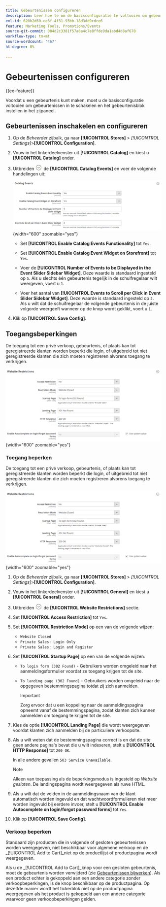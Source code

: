 ```yaml
---
title: Gebeurtenissen configureren
description: Leer hoe te om de basisconfiguratie te voltooien om gebeurtenissen toe te laten en opstelling het gebeurtenisblok in de storefront sidebar.
exl-id: 620b2d60-ce6f-4f31-93bb-18d3dd9cdce6
feature: Marketing Tools, Promotions/Events
source-git-commit: 084d2c3381f57a8a4c7e8ffde9da1abd4d8af670
workflow-type: tm+mt
source-wordcount: '467'
ht-degree: 0%

---
```


# Gebeurtenissen configureren

{{ee-feature}}

Voordat u een gebeurtenis kunt maken, moet u de basisconfiguratie voltooien om gebeurtenissen in te schakelen en het gebeurtenisblok instellen in het zijpaneel.

## Gebeurtenissen inschakelen en configureren

1. Op de _Beheerder_ zijbalk, ga naar **[!UICONTROL Stores]** > _[!UICONTROL Settings]_>**[!UICONTROL Configuration]**.

1. Vouw in het linkerdeelvenster uit **[!UICONTROL Catalog]** en kiest u **[!UICONTROL Catalog]** onder.

1. Uitbreiden ![Expansiekiezer](../assets/icon-display-expand.png) de **[!UICONTROL Catalog Events]** en voer de volgende handelingen uit:

   ![Catalogusconfiguratie - catalogusgebeurtenissen](../configuration-reference/catalog/assets/catalog-events.png){width="600" zoomable="yes"}

   - Set **[!UICONTROL Enable Catalog Events Functionality]** tot `Yes`.

   - Set **[!UICONTROL Enable Catalog Event Widget on Storefront]** tot `Yes`.

   - Voer de **[!UICONTROL Number of Events to be Displayed in the Event Slider Sidebar Widget]**. Deze waarde is standaard ingesteld op `5`. Als u slechts één gebeurtenis tegelijk in de schuifregelaar wilt weergeven, voert u `1`.

   - Voer het aantal van **[!UICONTROL Events to Scroll per Click in Event Slider Sidebar Widget]**. Deze waarde is standaard ingesteld op `2`. Als u wilt dat de schuifregelaar de volgende gebeurtenis in de juiste volgorde weergeeft wanneer op de knop wordt geklikt, voert u `1`.

1. Klik op **[!UICONTROL Save Config]**.

## Toegangsbeperkingen

De toegang tot een privé verkoop, gebeurtenis, of plaats kan tot geregistreerde klanten worden beperkt die login, of uitgebreid tot niet geregistreerde klanten die zich moeten registreren alvorens toegang te verkrijgen.

![Algemene configuratie - websitebeperkingen](../configuration-reference/general/assets/general-website-restrictions.png){width="600" zoomable="yes"}

### Toegang beperken

De toegang tot een privé verkoop, gebeurtenis, of plaats kan tot geregistreerde klanten worden beperkt die login, of uitgebreid tot niet geregistreerde klanten die zich moeten registreren alvorens toegang te verkrijgen.

![Algemene configuratie - websitebeperkingen](../configuration-reference/general/assets/general-website-restrictions.png){width="600" zoomable="yes"}

1. Op de _Beheerder_ zijbalk, ga naar **[!UICONTROL Stores]** > _[!UICONTROL Settings]_>**[!UICONTROL Configuration]**.

1. Vouw in het linkerdeelvenster uit **[!UICONTROL General]** en kiest u **[!UICONTROL General]** onder.

1. Uitbreiden ![Expansiekiezer](../assets/icon-display-expand.png) de **[!UICONTROL Website Restrictions]** sectie.

1. Set **[!UICONTROL Access Restriction]** tot `Yes`.

1. Set **[!UICONTROL Restriction Mode]** op een van de volgende wijzen:

   - `Website Closed`
   - `Private Sales: Login Only`
   - `Private Sales: Login and Register`

1. Set **[!UICONTROL Startup Page]** op een van de volgende wijzen:

   - `To login form (302 Found)` - Gebruikers worden omgeleid naar het aanmeldingsformulier voordat ze toegang krijgen tot de site.

   - `To landing page (302 Found)` - Gebruikers worden omgeleid naar de opgegeven bestemmingspagina totdat zij zich aanmelden.

     >[!IMPORTANT]
     >
     >Zorg ervoor dat u een koppeling naar de aanmeldingspagina opneemt vanaf de bestemmingspagina, zodat klanten zich kunnen aanmelden om toegang te krijgen tot de site.

1. Kies de optie **[!UICONTROL Landing Page]** die wordt weergegeven voordat klanten zich aanmelden bij de particuliere verkoopsite.

1. Als u wilt weten dat de bestemmingspagina correct is en dat de site geen andere pagina&#39;s bevat die u wilt indexeren, stelt u **[!UICONTROL HTTP Response]** tot `200 OK`.

   In alle andere gevallen `503 Service Unavailable`.

   >[!NOTE]
   >
   >Alleen van toepassing als de beperkingsmodus is ingesteld op _Website gesloten_. De landingspagina wordt weergegeven als ruwe HTML.

1. Als u wilt dat de velden in de aanmeldingsnaam van de klant automatisch worden ingevuld en dat wachtwoordformulieren niet meer worden ingevuld bij eerdere invoer, stelt u **[!UICONTROL Enable Autocomplete on login/forgot password forms]** tot `Yes`.

1. Klik op **[!UICONTROL Save Config]**.

### Verkoop beperken

Standaard zijn producten die in volgende of gesloten gebeurtenissen worden weergegeven, niet beschikbaar voor algemene verkoop en de _[!UICONTROL Add to Cart]_niet op de productlijst of productpagina wordt weergegeven.

Als u de _[!UICONTROL Add to Cart]_knop voor een gesloten gebeurtenis, moet de gebeurtenis worden verwijderd (zie [Gebeurtenissen bijwerken](event-create.md#update-events)). Als een product echter is gekoppeld aan een andere categorie zonder verkoopbeperkingen, is de knop beschikbaar op de productpagina. Op dezelfde manier wordt het tickerblok niet op de productpagina weergegeven als het product is gekoppeld aan een andere categorie waarvoor geen verkoopbeperkingen gelden.

